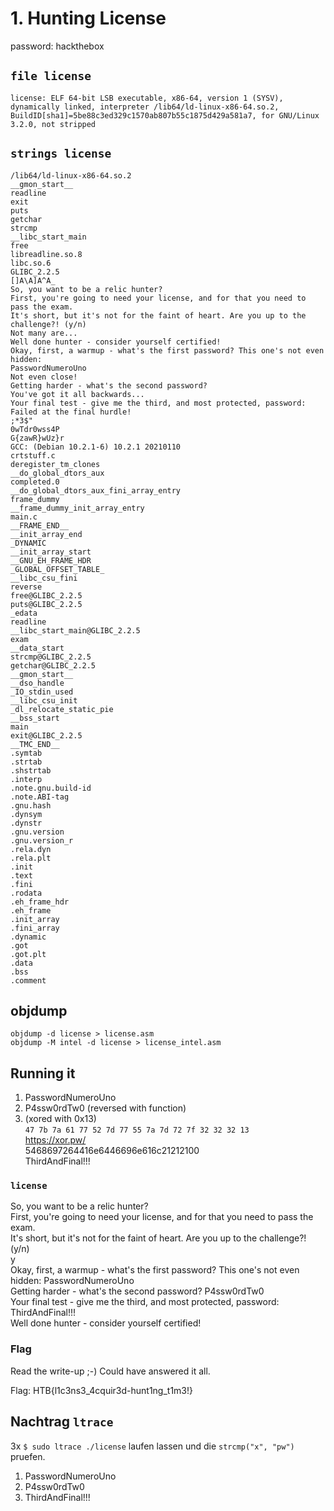 # 1. Hunting License

password: hackthebox

## `file license`

```[bash]
license: ELF 64-bit LSB executable, x86-64, version 1 (SYSV), dynamically linked, interpreter /lib64/ld-linux-x86-64.so.2, BuildID[sha1]=5be88c3ed329c1570ab807b55c1875d429a581a7, for GNU/Linux 3.2.0, not stripped
```

## `strings license`

```[bash]
/lib64/ld-linux-x86-64.so.2
__gmon_start__
readline
exit
puts
getchar
strcmp
__libc_start_main
free
libreadline.so.8
libc.so.6
GLIBC_2.2.5
[]A\A]A^A_
So, you want to be a relic hunter?
First, you're going to need your license, and for that you need to pass the exam.
It's short, but it's not for the faint of heart. Are you up to the challenge?! (y/n)
Not many are...
Well done hunter - consider yourself certified!
Okay, first, a warmup - what's the first password? This one's not even hidden:
PasswordNumeroUno
Not even close!
Getting harder - what's the second password?
You've got it all backwards...
Your final test - give me the third, and most protected, password:
Failed at the final hurdle!
;*3$"
0wTdr0wss4P
G{zawR}wUz}r
GCC: (Debian 10.2.1-6) 10.2.1 20210110
crtstuff.c
deregister_tm_clones
__do_global_dtors_aux
completed.0
__do_global_dtors_aux_fini_array_entry
frame_dummy
__frame_dummy_init_array_entry
main.c
__FRAME_END__
__init_array_end
_DYNAMIC
__init_array_start
__GNU_EH_FRAME_HDR
_GLOBAL_OFFSET_TABLE_
__libc_csu_fini
reverse
free@GLIBC_2.2.5
puts@GLIBC_2.2.5
_edata
readline
__libc_start_main@GLIBC_2.2.5
exam
__data_start
strcmp@GLIBC_2.2.5
getchar@GLIBC_2.2.5
__gmon_start__
__dso_handle
_IO_stdin_used
__libc_csu_init
_dl_relocate_static_pie
__bss_start
main
exit@GLIBC_2.2.5
__TMC_END__
.symtab
.strtab
.shstrtab
.interp
.note.gnu.build-id
.note.ABI-tag
.gnu.hash
.dynsym
.dynstr
.gnu.version
.gnu.version_r
.rela.dyn
.rela.plt
.init
.text
.fini
.rodata
.eh_frame_hdr
.eh_frame
.init_array
.fini_array
.dynamic
.got
.got.plt
.data
.bss
.comment
```

## objdump

```[bash]
objdump -d license > license.asm
objdump -M intel -d license > license_intel.asm
```

## Running it

1. PasswordNumeroUno
2. P4ssw0rdTw0 (reversed with function)
3. (xored with 0x13) \
   `47 7b 7a 61 77 52 7d 77 55 7a 7d 72 7f 32 32 32 13` \
   <https://xor.pw/> \
   5468697264416e6446696e616c21212100 \
   ThirdAndFinal!!!

### `license`

So, you want to be a relic hunter? \
First, you're going to need your license, and for that you need to pass the exam. \
It's short, but it's not for the faint of heart. Are you up to the challenge?! (y/n) \
y \
Okay, first, a warmup - what's the first password? This one's not even hidden: PasswordNumeroUno \
Getting harder - what's the second password? P4ssw0rdTw0 \
Your final test - give me the third, and most protected, password: ThirdAndFinal!!! \
Well done hunter - consider yourself certified!

### Flag

Read the write-up ;-) Could have answered it all.

Flag: HTB{l1c3ns3_4cquir3d-hunt1ng_t1m3!}

## Nachtrag `ltrace`

3x `$ sudo ltrace ./license` laufen lassen und die `strcmp("x", "pw")` pruefen.

1. PasswordNumeroUno
2. P4ssw0rdTw0
3. ThirdAndFinal!!!
